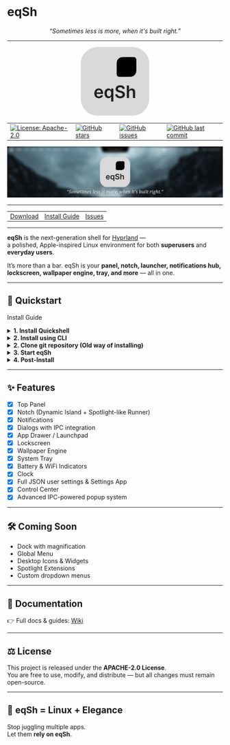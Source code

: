 # eqSh
<p align="center">
  <i>“Sometimes less is more, when it's built right.”</i>
</p>

---

<p align="center">
	<img src="./Media/logo.svg" alt="eqSh Logo" width="160"/>
</p>

<table align="center">
  <tr>
    <td><a href="https://www.apache.org/licenses/LICENSE-2.0"><img src="https://img.shields.io/badge/License-Apache_2.0-blue.svg" alt="License: Apache-2.0"></a></td>
    <td><a href="https://github.com/eq-desktop/eqSh/stargazers"><img src="https://img.shields.io/github/stars/eq-desktop/eqSh?style=flat" alt="GitHub stars"></a></td>
    <td><a href="https://github.com/eq-desktop/eqSh/issues"><img src="https://img.shields.io/github/issues/eq-desktop/eqSh" alt="GitHub issues"></a></td>
    <td><a href="https://github.com/eq-desktop/eqSh"><img src="https://img.shields.io/github/last-commit/eq-desktop/eqSh" alt="GitHub last commit"></a></td>
  </tr>
</table>


![eqSh Banner](./Media/banner.png)  

---

<table align="center">
  <tr>
    <td><a href="https://github.com/eq-desktop/eqSh/releases/latest">Download</a></td>
    <td><a href="#install-guide">Install Guide</a></td>
    <td><a href="https://github.com/eq-desktop/eqSh/issues">Issues</a></td>
  </tr>
</table>


---

**eqSh** is the next-generation shell for [Hyprland](https://github.com/hyprwm/Hyprland) —  
a polished, Apple-inspired Linux environment for both **superusers** and **everyday users**.  

It’s more than a bar. eqSh is your **panel, notch, launcher, notifications hub, lockscreen, wallpaper engine, tray, and more** — all in one.

---

## 🚀 Quickstart

<a name="install-guide">Install Guide</a>

<details>
<summary>
<b>1. Install Quickshell</b>
</summary>

<details>
<summary>Arch</summary>

```bash
yay -S quickshell
```

</details>
<details>
<summary>NixOS</summary>

```
{
	inputs = {  
		nixpkgs.url = "nixpkgs/nixos-unstable";  

		quickshell = {
			url = "git+https://git.outfoxxed.me/outfoxxed/quickshell";
			inputs.nixpkgs.follows = "nixpkgs";
		};
	};
}
```

</details>
<details>
<summary>Fedora</summary>

```bash
sudo dnf copr enable errornointernet/quickshell
sudo dnf install quickshell
```

</details>
<details>
<summary>Guix</summary>

```bash
guix install quickshell
```

</details>
</details>

<details>
<summary>
<b>2. Install using CLI</b>
</summary>

```bash
pip install git+https://github.com/eq-desktop/cli.git
equora install
```

</details>

<details>
<summary>
<b>2. Clone git repository (Old way of installing)</b>
</summary>

```bash
mkdir ~/eqSh
mkdir ~/.config/quickshell
git clone https://github.com/eq-desktop/eqSh ~/eqSh
git submodule update --init --recursive
mv ~/eqSh/eqsh ~/.config/quickshell/
```

For wallpapers do:

```bash
git clone https://github.com/eq-desktop/wallpapers.git ~/eqSh/wallpapers
```

</details>

<details>
<summary>
<b>3. Start eqSh</b>
</summary>

```bash
qs -c eqsh
```

Or make it permanent by adding this to `~/.config/hypr/hyprland.conf`:

```bash
exec-once = qs -c eqsh
```

</details>

<details>
<summary>
<b>4. Post-Install</b>
</summary>

Icon theme: [MacTahoe Icon Theme](https://github.com/vinceliuice/MacTahoe-icon-theme)

GTK theme: [MacTahoe GTK Theme](https://github.com/vinceliuice/MacTahoe-gtk-theme)

</details>

---

## ✨ Features

- [x] Top Panel  
- [x] Notch (Dynamic Island + Spotlight-like Runner)  
- [x] Notifications  
- [x] Dialogs with IPC integration
- [x] App Drawer / Launchpad 
- [x] Lockscreen  
- [x] Wallpaper Engine  
- [x] System Tray  
- [x] Battery & WiFi Indicators  
- [x] Clock  
- [x] Full JSON user settings & Settings App
- [x] Control Center
- [x] Advanced IPC-powered popup system

---

## 🛠 Coming Soon

* Dock with magnification
* Global Menu
* Desktop Icons & Widgets
* Spotlight Extensions
* Custom dropdown menus

---

## 📖 Documentation

👉 Full docs & guides: [Wiki](https://github.com/eq-desktop/eqSh/wiki)

---

## ⚖️ License

This project is released under the **APACHE-2.0 License**.  
You are free to use, modify, and distribute — but all changes must remain open-source.

---

## 🌌 eqSh = Linux + Elegance

Stop juggling multiple apps.  
Let them **rely on eqSh**.
